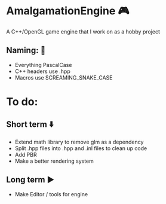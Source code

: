 # AmalgamationEngine :video_game:
A C++/OpenGL game engine that I work on as a hobby project

## Naming: :blue_book:
* Everything PascalCase
* C++ headers use .hpp
* Macros use SCREAMING_SNAKE_CASE

# To do:
## Short term :arrow_down:
* Extend math library to remove glm as a dependency
* Split .hpp files into .hpp and .inl files to clean up code
* Add PBR
* Make a better rendering system

## Long term :arrow_forward:
* Make Editor / tools for engine
